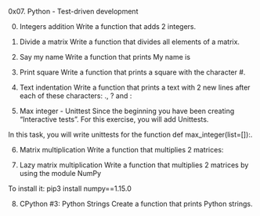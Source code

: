0x07. Python - Test-driven development 

0. Integers addition
Write a function that adds 2 integers.

1. Divide a matrix
Write a function that divides all elements of a matrix.

2. Say my name
Write a function that prints My name is <first name> <last name>

3. Print square
Write a function that prints a square with the character #.

4. Text indentation
Write a function that prints a text with 2 new lines after each of these characters: ., ? and :

5. Max integer - Unittest
Since the beginning you have been creating “Interactive tests”. For this exercise, you will add Unittests.

In this task, you will write unittests for the function def max_integer(list=[]):.

6. Matrix multiplication
Write a function that multiplies 2 matrices:

7. Lazy matrix multiplication
Write a function that multiplies 2 matrices by using the module NumPy

To install it: pip3 install numpy==1.15.0

8. CPython #3: Python Strings
Create a function that prints Python strings.

